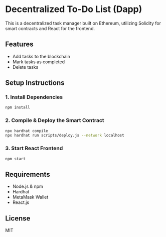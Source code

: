 # Decentralized To-Do List (Dapp)

This is a decentralized task manager built on Ethereum, utilizing Solidity for smart contracts and React for the frontend.

## Features
- Add tasks to the blockchain
- Mark tasks as completed
- Delete tasks

## Setup Instructions

### 1. Install Dependencies
```sh
npm install
```

### 2. Compile & Deploy the Smart Contract
```sh
npx hardhat compile
npx hardhat run scripts/deploy.js --network localhost
```

### 3. Start React Frontend
```sh
npm start
```

## Requirements
- Node.js & npm
- Hardhat
- MetaMask Wallet
- React.js

## License
MIT
